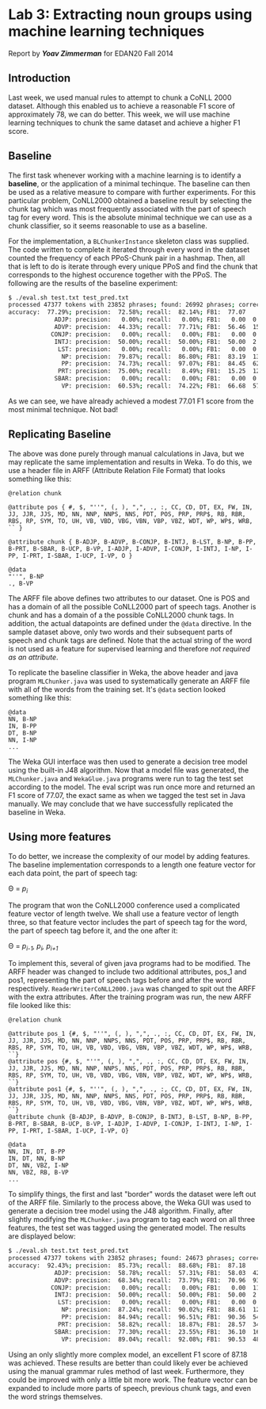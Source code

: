 Lab 3: Extracting noun groups using machine learning techniques
===============================================================
Report by ***Yoav Zimmerman*** for EDAN20 Fall 2014

Introduction
------------

Last week, we used manual rules to attempt to chunk a CoNLL 2000 dataset. Although this enabled us to achieve a reasonable F1 score of approximately 78, we can do better. This week, we will use machine learning techniques to chunk the same dataset and achieve a higher F1 score.

Baseline
--------

The first task whenever working with a machine learning is to identify a **baseline**, or the application of a minimal techinque. The baseline can then be used as a relative measure to compare with further experiments. For this particular problem, CoNLL2000 obtained a baseline result by selecting the chunk tag which was most frequently associated with the part of speech tag for every word. This is the absolute minimal technique we can use as a chunk classifier, so it seems reasonable to use as a baseline.

For the implementation, a `BLChunkerInstance` skeleton class was supplied. The code written to complete it iterated through every word in the dataset counted the frequency of each PPoS-Chunk pair in a hashmap. Then, all that is left to do is iterate through every unique PPoS and find the chunk that corresponds to the highest occurence together with the PPoS. The following are the results of the baseline experiment:

```bash
$ ./eval.sh test.txt test_pred.txt
processed 47377 tokens with 23852 phrases; found: 26992 phrases; correct: 19592.
accuracy:  77.29%; precision:  72.58%; recall:  82.14%; FB1:  77.07
             ADJP: precision:   0.00%; recall:   0.00%; FB1:   0.00  0
             ADVP: precision:  44.33%; recall:  77.71%; FB1:  56.46  1518
            CONJP: precision:   0.00%; recall:   0.00%; FB1:   0.00  0
             INTJ: precision:  50.00%; recall:  50.00%; FB1:  50.00  2
              LST: precision:   0.00%; recall:   0.00%; FB1:   0.00  0
               NP: precision:  79.87%; recall:  86.80%; FB1:  83.19  13500
               PP: precision:  74.73%; recall:  97.07%; FB1:  84.45  6249
              PRT: precision:  75.00%; recall:   8.49%; FB1:  15.25  12
             SBAR: precision:   0.00%; recall:   0.00%; FB1:   0.00  0
               VP: precision:  60.53%; recall:  74.22%; FB1:  66.68  5711
```

As we can see, we have already achieved a modest 77.01 F1 score from the most minimal technique. Not bad!

Replicating Baseline
--------------------

The above was done purely through manual calculations in Java, but we may replicate the same implementation and results in Weka. To do this, we use a header file in ARFF (Attribute Relation File Format) that looks something like this:

```
@relation chunk

@attribute pos { #, $, "''", (, ), ",", ., :, CC, CD, DT, EX, FW, IN, JJ, JJR, JJS, MD, NN, NNP, NNPS, NNS, PDT, POS, PRP, PRP$, RB, RBR, RBS, RP, SYM, TO, UH, VB, VBD, VBG, VBN, VBP, VBZ, WDT, WP, WP$, WRB, `` }

@attribute chunk { B-ADJP, B-ADVP, B-CONJP, B-INTJ, B-LST, B-NP, B-PP, B-PRT, B-SBAR, B-UCP, B-VP, I-ADJP, I-ADVP, I-CONJP, I-INTJ, I-NP, I-PP, I-PRT, I-SBAR, I-UCP, I-VP, O }

@data
"''", B-NP
., B-VP
```

The ARFF file above defines two attributes to our dataset. One is POS and has a domain of all the possible CoNLL2000 part of speech tags. Another is chunk and has a domain of a the possible CoNLL2000 chunk tags. In addition, the actual datapoints are defined under the `@data` directive. In the sample dataset above, only two words and their subsequent parts of speech and chunk tags are defined. Note that the actual string of the word is not used as a feature for supervised learning and therefore _not required as an attribute_.

To replicate the baseline classifier in Weka, the above header and java program `MLChunker.java` was used to systematically generate an ARFF file with all of the words from the training set. It's `@data` section looked something like this:

```
@data
NN, B-NP
IN, B-PP
DT, B-NP
NN, I-NP
...
```

The Weka GUI interface was then used to generate a decision tree model using the built-in J48 algorithm. Now that a model file was generated, the `MLChunker.java` and `WekaGlue.java` programs were run to tag the test set according to the model. The eval script was run once more and returned an F1 score of 77.07, the exact same as when we tagged the test set in Java manually. We may conclude that we have successfully replicated the baseline in Weka.

Using more features
-------------------

To do better, we increase the complexity of our model by adding features. The baseline implementation corresponds to a length one feature vector for each data point, the part of speech tag: 

Θ = _p<sub>i</sub>_

The program that won the CoNLL2000 conference used a complicated feature vector of length twelve. We shall use a feature vector of length three, so that feature vector includes the part of speech tag for the word, the part of speech tag before it, and the one after it:

Θ = _p<sub>i-1</sub>, p<sub>i</sub>, p<sub>i+1</sub>_

To implement this, several of given java programs had to be modified. The ARFF header was changed to include two additional attributes, pos_1 and pos1, representing the part of speech tags before and after the word respectively. `ReaderWriterCoNLL2000.java` was changed to spit out the ARFF with the extra attributes. After the training program was run, the new ARFF file looked like this:

```
@relation chunk

@attribute pos_1 {#, $, "''", (, ), ",", ., :, CC, CD, DT, EX, FW, IN, JJ, JJR, JJS, MD, NN, NNP, NNPS, NNS, PDT, POS, PRP, PRP$, RB, RBR, RBS, RP, SYM, TO, UH, VB, VBD, VBG, VBN, VBP, VBZ, WDT, WP, WP$, WRB, ``}
@attribute pos {#, $, "''", (, ), ",", ., :, CC, CD, DT, EX, FW, IN, JJ, JJR, JJS, MD, NN, NNP, NNPS, NNS, PDT, POS, PRP, PRP$, RB, RBR, RBS, RP, SYM, TO, UH, VB, VBD, VBG, VBN, VBP, VBZ, WDT, WP, WP$, WRB, ``}
@attribute pos1 {#, $, "''", (, ), ",", ., :, CC, CD, DT, EX, FW, IN, JJ, JJR, JJS, MD, NN, NNP, NNPS, NNS, PDT, POS, PRP, PRP$, RB, RBR, RBS, RP, SYM, TO, UH, VB, VBD, VBG, VBN, VBP, VBZ, WDT, WP, WP$, WRB, ``}
@attribute chunk {B-ADJP, B-ADVP, B-CONJP, B-INTJ, B-LST, B-NP, B-PP, B-PRT, B-SBAR, B-UCP, B-VP, I-ADJP, I-ADVP, I-CONJP, I-INTJ, I-NP, I-PP, I-PRT, I-SBAR, I-UCP, I-VP, O}

@data
NN, IN, DT, B-PP
IN, DT, NN, B-NP
DT, NN, VBZ, I-NP
NN, VBZ, RB, B-VP
...
```

To simplify things, the first and last "border" words the dataset were left out of the ARFF file. Similarly to the process above, the Weka GUI was used to generate a decision tree model using the J48 algorithm. Finally, after slightly modifying the `MLChunker.java` program to tag each word on all three features, the test set was tagged using the generated model. The results are displayed below:

```bash
$ ./eval.sh test.txt test_pred.txt
processed 47377 tokens with 23852 phrases; found: 24673 phrases; correct: 21151.
accuracy:  92.43%; precision:  85.73%; recall:  88.68%; FB1:  87.18
             ADJP: precision:  58.78%; recall:  57.31%; FB1:  58.03  427
             ADVP: precision:  68.34%; recall:  73.79%; FB1:  70.96  935
            CONJP: precision:   0.00%; recall:   0.00%; FB1:   0.00  11
             INTJ: precision:  50.00%; recall:  50.00%; FB1:  50.00  2
              LST: precision:   0.00%; recall:   0.00%; FB1:   0.00  0
               NP: precision:  87.24%; recall:  90.02%; FB1:  88.61  12818
               PP: precision:  84.94%; recall:  96.51%; FB1:  90.36  5466
              PRT: precision:  58.82%; recall:  18.87%; FB1:  28.57  34
             SBAR: precision:  77.30%; recall:  23.55%; FB1:  36.10  163
               VP: precision:  89.04%; recall:  92.08%; FB1:  90.53  4817
```

Using an only slightly more complex model, an excellent F1 score of 87.18 was achieved. These results are better than could likely ever be achieved using the manual grammar rules method of last week. Furthermore, they could be improved with only a little bit more work. The feature vector can be expanded to include more parts of speech, previous chunk tags, and even the word strings themselves.

